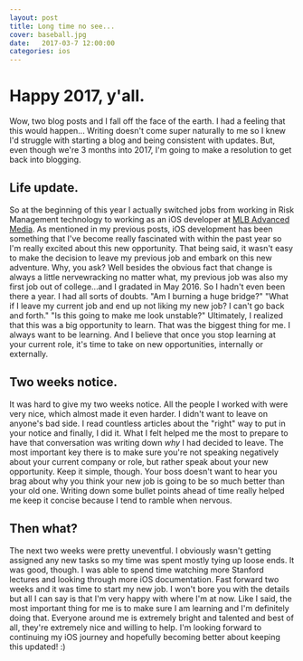 ```yaml
---
layout: post
title: Long time no see...
cover: baseball.jpg
date:   2017-03-7 12:00:00
categories: ios
---
```


# Happy 2017, y'all.

Wow, two blog posts and I fall off the face of the earth. I had a feeling that this would happen... Writing doesn't come super naturally to me so I knew I'd struggle with starting a blog and being consistent with updates. But, even though we're 3 months into 2017, I'm going to make a resolution to get back into blogging.

## Life update.

So at the beginning of this year I actually switched jobs from working in Risk Management technology to working as an iOS developer at [MLB Advanced Media](http://www.mlbam.com/). As mentioned in my previous posts, iOS development has been something that I've become really fascinated with within the past year so I'm really excited about this new opportunity. That being said, it wasn't easy to make the decision to leave my previous job and embark on this new adventure. Why, you ask? Well besides the obvious fact that change is always a little nervewracking no matter what, my previous job was also my first job out of college...and I gradated in May 2016. So I hadn't even been there a year. I had all sorts of doubts. "Am I burning a huge bridge?" "What if I leave my current job and end up not liking my new job? I can't go back and forth." "Is this going to make me look unstable?" Ultimately, I realized that this was a big opportunity to learn. That was the biggest thing for me. I always want to be learning. And I believe that once you stop learning at your current role, it's time to take on new opportunities, internally or externally.

## Two weeks notice.

It was hard to give my two weeks notice. All the people I worked with were very nice, which almost made it even harder. I didn't want to leave on anyone's bad side. I read countless articles about the "right" way to put in your notice and finally, I did it. What I felt helped me the most to prepare to have that conversation was writing down _why_ I had decided to leave. The most important key there is to make sure you're not speaking negatively about your current company or role, but rather speak about your new opportunity. Keep it simple, though. Your boss doesn't want to hear you brag about why you think your new job is going to be so much better than your old one. Writing down some bullet points ahead of time really helped me keep it concise because I tend to ramble when nervous. 

## Then what?

The next two weeks were pretty uneventful. I obviously wasn't getting assigned any new tasks so my time was spent mostly tying up loose ends. It was good, though. I was able to spend time watching more Stanford lectures and looking through more iOS documentation. Fast forward two weeks and it was time to start my new job. I won't bore you with the details but all I can say is that I'm very happy with where I'm at now. Like I said, the most important thing for me is to make sure I am learning and I'm definitely doing that. Everyone around me is extremely bright and talented and best of all, they're extremely nice and willing to help. I'm looking forward to continuing my iOS journey and hopefully becoming better about keeping this updated! :)

